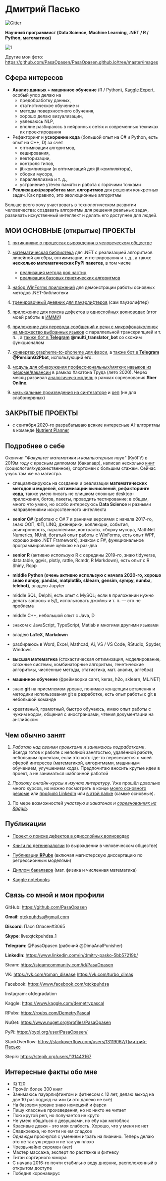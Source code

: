 # Дмитрий Пасько
[![Gitter](https://badges.gitter.im/PasaOpasen/community.svg)](https://gitter.im/PasaOpasen/community?utm_source=badge&utm_medium=badge&utm_campaign=pr-badge)

**Научный программист (Data Science, Machine Learning, .NET / R / Python, математика)**

![1](https://github.com/PasaOpasen/PasaOpasen.github.io/blob/master/images/MyCollages%202.png)

Другие мои фото: https://github.com/PasaOpasen/PasaOpasen.github.io/tree/master/images

## Сфера интересов

* **Анализ данных + машинное обучение** (R / Python), [Kaggle Expert](https://www.kaggle.com/demetrypascal), особый упор делаю на 
  * предобработку данных, 
  * статистическое обучение и 
  * методы поверхностного обучения, 
  * хорошо делаю визуализации, 
  * увлекаюсь NLP, 
  * вполне разбираюсь в нейронных сетях и современных техниках их проектирования
* Рефакторинг и **ускорение кода** (большой опыт на C# и Python, есть опыт на C++, D) за счет 
  * оптимизации алгоритмов, 
  * кеширования, 
  * векторизации, 
  * контроля типов, 
  * jit-компиляции (и оптимизаций для jit-компилятора), 
  * сборки мусора, 
  * параллеллизма и т. д., 
  * устранение утечек памяти и работа с горячими точками 
* **Реализация/разработка мат. алгоритмов** для решения конкретных задач. Как правило, это эволюционные алгоритмы

Больше всего хочу участвовать в технологическом развитии человечества: создавать алгоритмы для решения реальных задач, развивать искуственный интеллект и делать его доступнее для людей.


## МОИ ОСНОВНЫЕ (открытые) ПРОЕКТЫ

1. [пятикнижие о процессах вырождения в человеческом обществе](https://github.com/PasaOpasen/RomanDisease)

1. [математическая библиотека](https://github.com/PasaOpasen/MathClasses) для .NET с реализацией алгоритмов линейной алгебры, оптимизации, интегрирования и т. д., а также **несколько математических PyPI пакетов**, в том числе 
   * [реализация метода роя частиц](https://github.com/PasaOpasen/BeehiveMethod)
   * [реализация базовых генетических алгоритмов](https://github.com/PasaOpasen/geneticalgorithm2)

1. [набор WinForms приложений](https://github.com/PasaOpasen/Old_Math_Projects) для демонстрации работы основных методов .NET-библиотеки 

1. [тренировочный дневник для пауэрлифтеров](https://github.com/PasaOpasen/Powerlifting-training-diary-and-articles) (сам пауэрлифтер)

1. [приложение для поиска дефектов в однослойных волноводах](https://github.com/PasaOpasen/Search-for-defects-in-plates) (итог моей работы в [ИММИ](http://immi.kubsu.ru/ru/about/))

1. [приложение для перевода сообщений и речи с микрофона/колонок на множество выбранных языков](https://github.com/PasaOpasen/SpeechLogger) с параллельной транскрипцией и т. п. , а [также бот в **Telegram**](https://github.com/PasaOpasen/TranslatorBot) **@multi_translator_bot** со схожим функционалом 

1. [конвертер grapheme-to-phoneme для фарси](https://github.com/PasaOpasen/PersianG2P), а [также бот в **Telegram**](https://github.com/PasaOpasen/PersianG2Pbot) **@PersianG2Pbot**, использующий его.

1. [модуль для обнаружения профессиональных/мягких навыков из резюме/вакансии](https://github.com/PasaOpasen/ContentDetector) в рамках Хакатона Труда (лето 2020). Через месяц развивал [аналогичную модель](https://github.com/PasaOpasen/SberOnline-AK) в рамках соревнования **Sber Online**.

1. [музыкальные произведения на синтезаторе](https://gitlab.com/PasaOpasen/pasa-opasen-music/-/tree/master/Piano) и [реп](https://gitlab.com/PasaOpasen/pasa-opasen-music/-/tree/master/Shit%20rap) (не для слабонервных)

## ЗАКРЫТЫЕ ПРОЕКТЫ

* с сентября 2020-го разрабатываю всякие интересные AI-алгоритмы в команде [Nutrient Planner](https://nplanner.ru/o-nas/)



## Подробнее о себе

Окончил *"Факультет математики и компьютерных наук"* (КубГУ) в 2019м году с красным дипломом (бакалавр), написал несколько [книг](https://www.litres.ru/demetriy-paskal/) (социология/художественное), спортсмен с большим стажем. Сейчас учусь там же на магистра.

* специализируюсь на создании и реализации **математических методов и моделей**, **оптимизации вычислений**, **рефакторинге кода**, также умею писать не слишком сложные desktop-приложения, ботов, пакеты, проводить тестирование; в общем, много что умею, но особо интересуюсь **Data Science** и разными направлениями искусственного интеллекта

* **senior C#** (работаю с C# 7 и ранними версиями с начала 2017-го, знаю ООП, ФП, LINQ, дженерики, коллекции, события, асинхронность, параллелизм, контракты, сборку мусора, MathNet Numerics, NUnit, богатый опыт работы с WinForms, есть опыт WPF, хорошо знаю .NET Framework), знаком с F#, функциональное программирование щёлкаю на раз-два

* **senior R** (активно использую R c середины 2019-го, знаю tidyverse, data.table, ggvis, plotly, rattle, Rcmdr, R Markdown), есть опыт с R Shiny, Rcpp

* **middle Python (очень активно использую с начала 2020-го, хорошо знаю numpy, pandas, matplotlib, sklearn, gensim, sympy, numba, telebot)**, владею Jupyter

* middle SQL, Delphi, есть опыт с MySQL; если в приложении нужно делать запросы к БД, использовать джойны и т. п. — это не проблема  

* middle C++, небольшой опыт с Java, D

* знаком с JavaScript, TypeScript, Matlab и многими другими языками 

* владею **LaTeX**, **Markdown**

* разбираюсь в Word, Excel, Mathcad, Ai, VS / VS Code, RStudio, Spyder, Windows

* **высшая математика** (стохастическая оптимизация, моделирование, сложные системы, комбинаторные алгоритмы, генетические алгоритмы, численные методы, статистика, мат. анализ, алгебра)

* **машинное обучение** (фреймворки caret, keras, h2o, sklearn, ML.NET)

* знаю **git** на приемлемом уровне, понимаю концепции ветвления и методики использования git в разработке, есть опыт работы с git в небольшой команде

* креативный, грамотный, быстро обучаюсь, имею опыт работы с чужим кодом, общения с иностранцами, чтения документации на английском

## Чем обычно занят

1. *Работаю над своими проектами и занимаюсь подработками*. Всегда готов к работе с неполной занятостью, удалённой работе, небольшим проектам, если это хоть где-то пересекается с моей сферой интересов (математикой, алгоритмами, машинным обучением, улучшением кода). Предпочитаю вносить крутые идеи в проект, а не заниматься шаблонной работой

1. *Прохожу онлайн-курсы и изучаю литературу*. Уже прошёл довольно много курсов, их можно посмотреть в конце [моего основного резюме](https://krasnodar.hh.ru/resume/5bf5163aff08107dd00039ed1f343257374837) или [профиля LinkedIn](https://www.linkedin.com/in/dmitry-pasko-5bb57219b/) или [в этой папке](https://github.com/PasaOpasen/PasaOpasen.github.io/tree/master/%D0%A1%D0%B5%D1%80%D1%82%D0%B8%D1%84%D0%B8%D0%BA%D0%B0%D1%82%D1%8B%20%D0%B7%D0%B0%20%D0%BA%D1%83%D1%80%D1%81%D1%8B) (самые основные).

1. По мере возможностей *участвую в хакатонах и [соревнованиях на Kaggle](https://www.kaggle.com/demetrypascal/competitions)*.


## Публикации

* [Проект о поиске дефектов в однослойных волноводах](https://elibrary.ru/item.asp?id=38189363)

* [Книги по дегенералогии](https://www.litres.ru/demetriy-paskal/) (о вырождении в человеческом обществе)

* [Публикации **RPubs**](https://rpubs.com/DemetryPascal/) (включая магистерскую диссертацию по регрессионным моделями)

* [Диплом бакалавра](https://github.com/PasaOpasen/Old_Math_Projects/raw/master/%D0%94%D0%B8%D0%BF%D0%BB%D0%BE%D0%BC/%D0%B4%D0%B8%D0%BF%D0%BB%D0%BE%D0%BC/%D0%B4%D0%B8%D0%BF%D0%BB%D0%BE%D0%BC.pdf) (мат. физика и численная математика)

* [Kaggle notebooks](https://www.kaggle.com/demetrypascal/notebooks)

## Связь со мной и мои профили

GitHub: https://github.com/PasaOpasen

**Gmail**: qtckpuhdsa@gmail.com

**Discord**: Пася Опасен#3065

**Skype**: live:qtckpuhdsa_1

**Telegram**: @PasaOpasen (рабочий @DimaAnalPunisher)

**LinkedIn**: https://www.linkedin.com/in/dmitry-pasko-5bb57219b/

Steam: https://steamcommunity.com/id/PasaOpasen

VK: https://vk.com/roman_disease https://vk.com/turbo_dimas

Facebook: https://www.facebook.com/qtckpuhdsa

Instagram: ofdegradation

Kaggle: https://www.kaggle.com/demetrypascal

RPubs: https://rpubs.com/DemetryPascal

NuGet: https://www.nuget.org/profiles/PasaOpasen

PyPi: https://pypi.org/user/PasaOpasen/

StackOverflow: https://stackoverflow.com/users/13119067/Дмитрий-Пасько

Stepik: https://stepik.org/users/131443167


## Интересные факты обо мне

* IQ 120
* Прочёл более 300 книг
* Занимаюсь пауэрлифтингом и фитнесом с 12 лет, делаю выход на две 10 раз подряд на изи (и это далеко не всё)
* На базовом уровне знаю немецкий и фарси
* Пишу классные произведения, но их никто не читает
* Пою крутой реп, но получается не круто
* Не умею общаться с девушками, но ебу как мотоблок
* Красивые девки - это моя слабость. Хорошо, что у меня их нет
* Сладкоежка, но почти не ем сладкое
* Однажды проснулся с умением играть на пианино. Теперь делаю это не так уж редко и не так уж плохо 
* Чрезвычайно скромен (нет)
* Мастер массажа, эксперт по растяжке и фитнесу
* Титан сортирного юмора
* С начала 2016-го почти стабильно веду дневник, расположенный в открытом доступе
* Победил коронавирус


